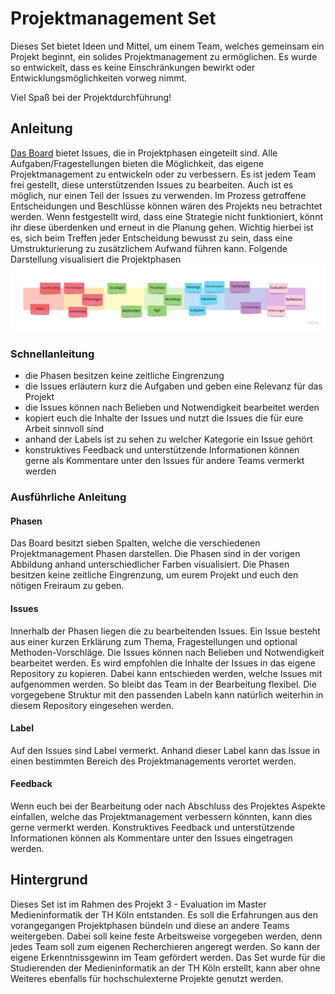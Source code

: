# Projektmanagement Set

Dieses Set bietet Ideen und Mittel, um einem Team, welches gemeinsam ein Projekt beginnt, ein solides Projektmanagement zu ermöglichen. Es wurde so entwickelt, dass es keine Einschränkungen bewirkt oder Entwicklungsmöglichkeiten vorweg nimmt. 

Viel Spaß bei der Projektdurchführung!


## Anleitung

[Das Board](https://github.com/TH-Koeln-cmv/Projektmanagement/projects/1) bietet Issues, die in Projektphasen eingeteilt sind. Alle Aufgaben/Fragestellungen bieten die Möglichkeit, das eigene Projektmanagement zu entwickeln oder zu verbessern. Es ist jedem Team frei gestellt, diese unterstützenden Issues zu bearbeiten. Auch ist es möglich, nur einen Teil der Issues zu verwenden. Im Prozess getroffene Entscheidungen und Beschlüsse können wären des Projekts neu betrachtet werden. Wenn festgestellt wird, dass eine Strategie nicht funktioniert, könnt ihr diese überdenken und erneut in die Planung gehen. Wichtig hierbei ist es, sich beim Treffen jeder Entscheidung bewusst zu sein, dass eine Umstrukturierung zu zusätzlichem Aufwand führen kann.
Folgende Darstellung visualisiert die Projektphasen
![Concept Map](https://github.com/TH-Koeln-cmv/Projektmanagement/blob/main/Concept%20Map%20PM.jpg) 

### Schnellanleitung

- die Phasen besitzen keine zeitliche Eingrenzung
- die Issues erläutern kurz die Aufgaben und geben eine Relevanz für das Projekt
- die Issues können nach Belieben und Notwendigkeit bearbeitet werden
- kopiert euch die Inhalte der Issues und nutzt die Issues die für eure Arbeit sinnvoll sind
- anhand der Labels ist zu sehen zu welcher Kategorie ein Issue gehört
- konstruktives Feedback und unterstützende Informationen können gerne als Kommentare unter den Issues für andere Teams vermerkt werden


### Ausführliche Anleitung

#### Phasen
Das Board besitzt sieben Spalten, welche die verschiedenen Projektmanagement Phasen darstellen. Die Phasen sind in der vorigen Abbildung anhand unterschiedlicher Farben visualisiert.
Die Phasen besitzen keine zeitliche Eingrenzung, um eurem Projekt und euch den nötigen Freiraum zu geben.

#### Issues
Innerhalb der Phasen liegen die zu bearbeitenden Issues. Ein Issue besteht aus einer kurzen Erklärung zum Thema, Fragestellungen und optional Methoden-Vorschläge. Die Issues können nach Belieben und Notwendigkeit bearbeitet werden. Es wird empfohlen die Inhalte der Issues in das eigene Repository zu kopieren. Dabei kann entschieden werden, welche Issues mit aufgenommen werden. So bleibt das Team in der Bearbeitung flexibel. Die vorgegebene Struktur mit den passenden Labeln kann natürlich weiterhin in diesem Repository eingesehen werden.

#### Label
Auf den Issues sind Label vermerkt. Anhand dieser Label kann das Issue in einen bestimmten Bereich des Projektmanagements verortet werden.

#### Feedback
Wenn euch bei der Bearbeitung oder nach Abschluss des Projektes Aspekte einfallen, welche das Projektmanagement verbessern könnten, kann dies gerne vermerkt werden. Konstruktives Feedback und unterstützende Informationen können als Kommentare unter den Issues eingetragen werden.

## Hintergrund

Dieses Set ist im Rahmen des Projekt 3 - Evaluation im Master Medieninformatik der TH Köln entstanden. Es soll die Erfahrungen aus den vorangegangen Projektphasen bündeln und diese an andere Teams weitergeben. Dabei soll keine feste Arbeitsweise vorgegeben werden, denn jedes Team soll zum eigenen Recherchieren angeregt werden. So kann der eigene Erkenntnissgewinn im Team gefördert werden. Das Set wurde für die Studierenden der Medieninformatik an der TH Köln erstellt, kann aber ohne Weiteres ebenfalls für hochschulexterne Projekte genutzt werden.
